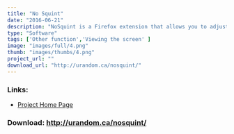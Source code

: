 ```yaml
---
title: "No Squint"
date: "2016-06-21"
description: "NoSquint is a Firefox extension that allows you to adjust the default text zoom level."
type: "Software"
tags: ['Other function','Viewing the screen' ]
image: "images/full/4.png"
thumb: "images/thumbs/4.png"
project_url: ""
download_url: "http://urandom.ca/nosquint/"
---
```



### Links:
- <a href="http://urandom.ca/nosquint/">Project Home Page</a>

### Download: http://urandom.ca/nosquint/ 